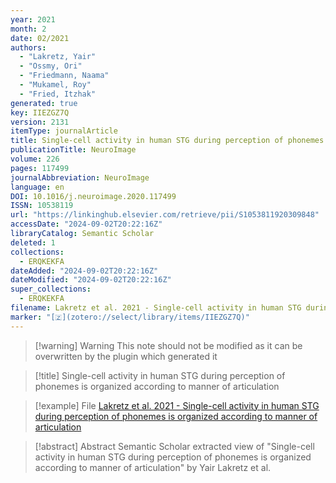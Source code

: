```yaml
---
year: 2021
month: 2
date: 02/2021
authors:
  - "Lakretz, Yair"
  - "Ossmy, Ori"
  - "Friedmann, Naama"
  - "Mukamel, Roy"
  - "Fried, Itzhak"
generated: true
key: IIEZGZ7Q
version: 2131
itemType: journalArticle
title: Single-cell activity in human STG during perception of phonemes is organized according to manner of articulation
publicationTitle: NeuroImage
volume: 226
pages: 117499
journalAbbreviation: NeuroImage
language: en
DOI: 10.1016/j.neuroimage.2020.117499
ISSN: 10538119
url: "https://linkinghub.elsevier.com/retrieve/pii/S1053811920309848"
accessDate: "2024-09-02T20:22:16Z"
libraryCatalog: Semantic Scholar
deleted: 1
collections:
  - ERQKEKFA
dateAdded: "2024-09-02T20:22:16Z"
dateModified: "2024-09-02T20:22:16Z"
super_collections:
  - ERQKEKFA
filename: Lakretz et al. 2021 - Single-cell activity in human STG during perception of phonemes is organized according to manner of articulation
marker: "[🇿](zotero://select/library/items/IIEZGZ7Q)"
---
```


>[!warning] Warning
> This note should not be modified as it can be overwritten by the plugin which generated it

> [!title] Single-cell activity in human STG during perception of phonemes is organized according to manner of articulation

> [!example] File
> [Lakretz et al. 2021 - Single-cell activity in human STG during perception of phonemes is organized according to manner of articulation](Lakretz%20et%20al.%202021%20-%20Single-cell%20activity%20in%20human%20STG%20during%20perception%20of%20phonemes%20is%20organized%20according%20to%20manner%20of%20articulation.pdf)

> [!abstract] Abstract
> Semantic Scholar extracted view of "Single-cell activity in human STG during perception of phonemes is organized according to manner of articulation" by Yair Lakretz et al.

